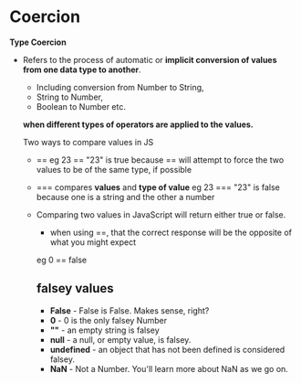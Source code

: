# Coercion

**Type Coercion** 
- Refers to the process of automatic or **implicit conversion of values from one data type to another**. 
  
  -   Including conversion from Number to String, 
  -   String to Number, 
  -   Boolean to Number etc. 
  
  **when different types of operators are applied to the values.**

  Two ways to compare values in JS 
  
  - ==
  eg 23 == "23" is true because == will attempt to force the two values to be of the same type, if possible
  - === compares **values** and **type of value**
  eg 23 === "23" is false because one is a string and the other a number

  - Comparing two values in JavaScript will return either true or false.  
     
     - when using ==, that the correct response will be the opposite of what you might expect

     eg 0 == false

     ## falsey values

     - **False** - False is False. Makes sense, right?
     - **0** - 0 is the only falsey Number
     - **""** - an empty string is falsey
     - **null** - a null, or empty value, is falsey.
     - **undefined** - an object that has not been defined is considered falsey.
     - **NaN** - Not a Number. You'll learn more about NaN as we go on.